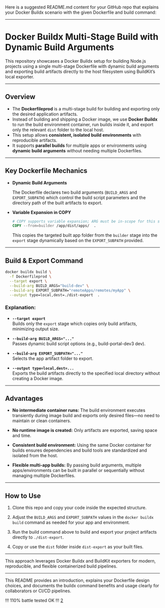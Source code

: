 Here is a suggested README.md content for your GitHub repo that explains your Docker Buildx scenario with the given Dockerfile and build command:

***

# Docker Buildx Multi-Stage Build with Dynamic Build Arguments

This repository showcases a Docker Buildx setup for building Node.js projects using a single multi-stage Dockerfile with dynamic build arguments and exporting build artifacts directly to the host filesystem using BuildKit’s local exporter.

***

## Overview

- The **Dockerfileprod** is a multi-stage build for building and exporting only the desired application artifacts.
- Instead of building and shipping a Docker image, we use **Docker Buildx** to run the build environment container, run builds inside it, and export only the relevant `dist` folder to the local host.
- This setup allows **consistent, isolated build environments** with reproducible artifacts.
- It supports **parallel builds** for multiple apps or environments using **dynamic build arguments** without needing multiple Dockerfiles.

***

## Key Dockerfile Mechanics

- **Dynamic Build Arguments**

  The Dockerfile declares two build arguments (`BUILD_ARGS` and `EXPORT_SUBPATH`) which control the build script parameters and the directory path of the built artifacts to export.

- **Variable Expansion in COPY**

  ```dockerfile
  # COPY supports variable expansion; ARG must be in-scope for this stage
  COPY --from=builder /app/dist/apps/  .
  ```

  This copies the targeted built app folder from the `builder` stage into the `export` stage dynamically based on the `EXPORT_SUBPATH` provided.

***

## Build & Export Command

```bash
docker buildx build \
  -f Dockerfileprod \
  --target export \
  --build-arg BUILD_ARGS="build-dev" \
  --build-arg EXPORT_SUBPATH="remoteApps/remotes/myApp" \
  --output type=local,dest=./dist-export  .
```

### Explanation:

- **`--target export`**  
  Builds only the `export` stage which copies only build artifacts, minimizing output size.

- **`--build-arg BUILD_ARGS="..."`**  
  Passes dynamic build script options (e.g., build-portal-dev3 dev).

- **`--build-arg EXPORT_SUBPATH="..."`**  
  Selects the app artifact folder to export.

- **`--output type=local,dest=...`**  
  Exports the build artifacts directly to the specified local directory without creating a Docker image.

***

## Advantages

- **No intermediate container runs:** The build environment executes transiently during image build and exports only desired files—no need to maintain or clean containers.

- **No runtime image is created:** Only artifacts are exported, saving space and time.

- **Consistent build environment:** Using the same Docker container for builds ensures dependencies and build tools are standardized and isolated from the host.

- **Flexible multi-app builds:** By passing build arguments, multiple apps/environments can be built in parallel or sequentially without managing multiple Dockerfiles.

***

## How to Use

1. Clone this repo and copy your code inside the expected structure.

2. Adjust the `BUILD_ARGS` and `EXPORT_SUBPATH` values in the `docker buildx build` command as needed for your app and environment.

3. Run the build command above to build and export your project artifacts directly to `./dist-export`.

4. Copy or use the `dist` folder inside `dist-export` as your built files.

***

This approach leverages Docker Buildx and BuildKit exporters for modern, reproducible, and flexible containerized build pipelines.

***

This README provides an introduction, explains your Dockerfile design choices, and documents the buildx command benefits and usage clearly for collaborators or CI/CD pipelines.

!!! 110% battle tested OK !!!
[2](https://docs.docker.com/reference/cli/docker/buildx/build/)
